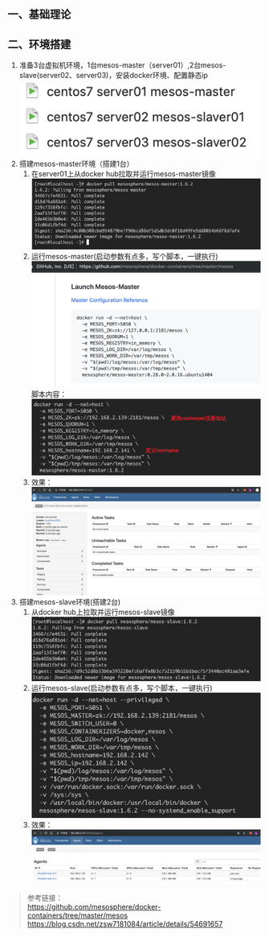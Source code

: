 ## 一、基础理论

## 二、环境搭建
1. 准备3台虚拟机环境，1台mesos-master（server01）,2台mesos-slave(server02、server03)，安装docker环境、配置静态ip  
    ![image text](images/docker-mesos07.png)  
1. 搭建mesos-master环境（搭建1台）
    1. 在server01上从docker hub拉取并运行mesos-master镜像
        ![image text](images/docker-mesos08.png)  
    1. 运行mesos-master(启动参数有点多，写个脚本，一键执行)  
        ![image text](images/docker-mesos11.png)   
        脚本内容：   
        ![image text](images/docker-mesos09.png)  
    1. 效果：  
        ![image text](images/docker-mesos10.png) 
1. 搭建mesos-slave环境(搭建2台)
    1. 从docker hub上拉取并运行mesos-slave镜像
        ![image text](images/docker-mesos12.png) 
    1. 运行mesos-slave(启动参数有点多，写个脚本，一键执行)  
        ![image text](images/docker-mesos13.png)  
    1. 效果：  
        ![image text](images/docker-mesos14.png) 




> 参考链接：   
https://github.com/mesosphere/docker-containers/tree/master/mesos  
https://blog.csdn.net/zsw7181084/article/details/54691657  
